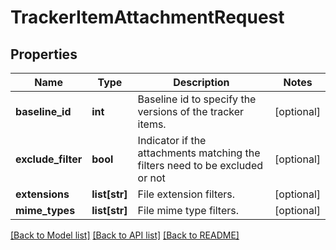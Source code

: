 # TrackerItemAttachmentRequest

## Properties
Name | Type | Description | Notes
------------ | ------------- | ------------- | -------------
**baseline_id** | **int** | Baseline id to specify the versions of the tracker items. | [optional] 
**exclude_filter** | **bool** | Indicator if the attachments matching the filters need to be excluded or not | [optional] 
**extensions** | **list[str]** | File extension filters. | [optional] 
**mime_types** | **list[str]** | File mime type filters. | [optional] 

[[Back to Model list]](../README.md#documentation-for-models) [[Back to API list]](../README.md#documentation-for-api-endpoints) [[Back to README]](../README.md)

